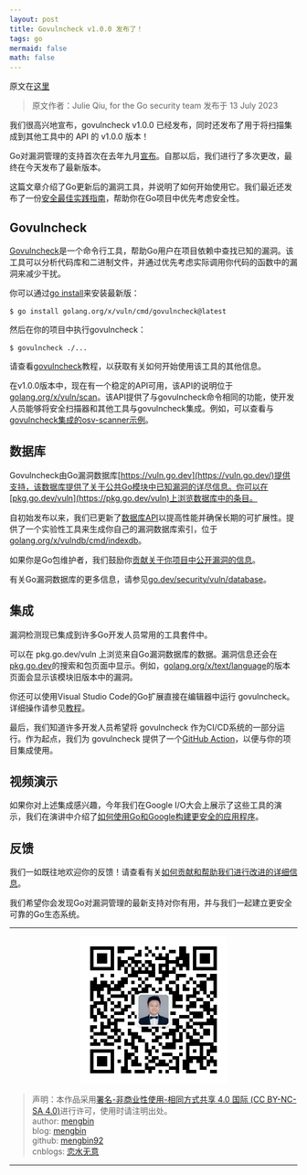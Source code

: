 ```yaml
---
layout: post
title: Govulncheck v1.0.0 发布了！
tags: go
mermaid: false
math: false
---  
```


原文在[这里](https://go.dev/blog/govulncheck)

> 原文作者：Julie Qiu, for the Go security team 发布于 13 July 2023

我们很高兴地宣布，govulncheck v1.0.0 已经发布，同时还发布了用于将扫描集成到其他工具中的 API 的 v1.0.0 版本！  

Go对漏洞管理的支持首次在去年九月[宣布](https://go.dev/blog/vuln)。自那以后，我们进行了多次更改，最终在今天发布了最新版本。  

这篇文章介绍了Go更新后的漏洞工具，并说明了如何开始使用它。我们最近还发布了一份[安全最佳实践指南](https://go.dev/security/best-practices)，帮助你在Go项目中优先考虑安全性。  

## Govulncheck

[Govulncheck](https://golang.org/x/vuln/cmd/govulncheck)是一个命令行工具，帮助Go用户在项目依赖中查找已知的漏洞。该工具可以分析代码库和二进制文件，并通过优先考虑实际调用你代码的函数中的漏洞来减少干扰。  

你可以通过[go install](https://pkg.go.dev/cmd/go#hdr-Compile_and_install_packages_and_dependencies)来安装最新版：  

```shell
$ go install golang.org/x/vuln/cmd/govulncheck@latest
```  

然后在你的项目中执行govulncheck：  

```shell
$ govulncheck ./...
```  

请查看[govulncheck](https://go.dev/doc/tutorial/govulncheck)教程，以获取有关如何开始使用该工具的其他信息。  

在v1.0.0版本中，现在有一个稳定的API可用，该API的说明位于[golang.org/x/vuln/scan](https://golang.org/x/vuln/scan)。该API提供了与govulncheck命令相同的功能，使开发人员能够将安全扫描器和其他工具与govulncheck集成。例如，可以查看与[govulncheck集成的osv-scanner示例](https://github.com/google/osv-scanner/blob/d93d6b73e90ae392fe2b1b64a33bda6976b65b2d/internal/sourceanalysis/go.go#L20)。  

## 数据库  

Govulncheck由Go漏洞数据库[https://vuln.go.dev](https://vuln.go.dev/)提供支持，该数据库提供了关于公共Go模块中已知漏洞的详尽信息。你可以在[pkg.go.dev/vuln](https://pkg.go.dev/vuln)上浏览数据库中的条目。  

自初始发布以来，我们已更新了[数据库API](https://go.dev/security/vuln/database#api)以提高性能并确保长期的可扩展性。提供了一个实验性工具来生成你自己的漏洞数据库索引，位于[golang.org/x/vulndb/cmd/indexdb](https://golang.org/x/vulndb/cmd/indexdb)。

如果你是Go包维护者，我们鼓励你[贡献关于你项目中公开漏洞的信息](https://go.dev/s/vulndb-report-new)。

有关Go漏洞数据库的更多信息，请参见[go.dev/security/vuln/database](https://go.dev/security/vuln/database)。  

## 集成

漏洞检测现已集成到许多Go开发人员常用的工具套件中。

可以在 pkg.go.dev/vuln 上浏览来自Go漏洞数据库的数据。漏洞信息还会在[pkg.go.dev](https://pkg.go.dev/vuln)的搜索和包页面中显示。例如，[golang.org/x/text/language](https://pkg.go.dev/golang.org/x/text/language?tab=versions)的版本页面会显示该模块旧版本中的漏洞。

你还可以使用Visual Studio Code的Go扩展直接在编辑器中运行 govulncheck。详细操作请参见[教程](https://go.dev/doc/tutorial/govulncheck-ide)。

最后，我们知道许多开发人员希望将 govulncheck 作为CI/CD系统的一部分运行。作为起点，我们为 govulncheck 提供了一个[GitHub Action](https://github.com/marketplace/actions/golang-govulncheck-action)，以便与你的项目集成使用。  

## 视频演示

如果你对上述集成感兴趣，今年我们在Google I/O大会上展示了这些工具的演示，我们在演讲中介绍了[如何使用Go和Google构建更安全的应用程序](https://www.youtube.com/watch?v=HSt6FhsPT8c&ab_channel=TheGoProgrammingLanguage)。  

## 反馈

我们一如既往地欢迎你的反馈！请查看有关[如何贡献和帮助我们进行改进的详细信息](https://go.dev/security/vuln/#feedback)。

我们希望你会发现Go对漏洞管理的最新支持对你有用，并与我们一起建立更安全可靠的Go生态系统。  

---

<div align="center">
  <img src="../img/qrcode_wechat.jpg" alt="孟斯特">
</div>

> 声明：本作品采用[署名-非商业性使用-相同方式共享 4.0 国际 (CC BY-NC-SA 4.0)](https://creativecommons.org/licenses/by-nc-sa/4.0/deed.zh)进行许可，使用时请注明出处。  
> author: [mengbin](mengbin1992@outlook.com)  
> blog: [mengbin](https://mengbin.top)  
> github: [mengbin92](https://mengbin92.github.io/)  
> cnblogs: [恋水无意](https://www.cnblogs.com/lianshuiwuyi/)  

---
